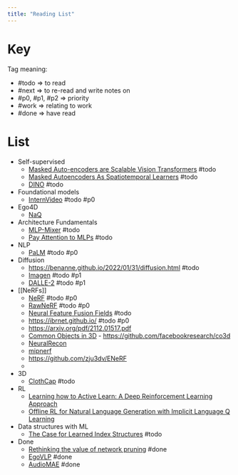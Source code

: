 ```yaml
---
title: "Reading List"
---
```


# Key

Tag meaning:
- #todo => to read
- #next => to re-read and write notes on
- #p0, #p1, #p2 => priority
- #work => relating to work
- #done => have read

# List
- Self-supervised
    - [Masked Auto-encoders are Scalable Vision Transformers](https://arxiv.org/abs/2111.06377) #todo
    - [Masked Autoencoders As Spatiotemporal Learners](https://arxiv.org/abs/2205.09113) #todo 
    - [DINO](https://arxiv.org/abs/2104.14294) #todo 
- Foundational models
	- [InternVideo](https://arxiv.org/pdf/2212.03191.pdf) #todo #p0 
- Ego4D
	- [NaQ](https://arxiv.org/pdf/2301.00746.pdf)
- Architecture Fundamentals
    - [MLP-Mixer](https://arxiv.org/abs/2105.01601) #todo
    - [Pay Attention to MLPs](https://arxiv.org/abs/2105.08050) #todo
- NLP
    - [PaLM](https://ai.googleblog.com/2022/04/pathways-language-model-palm-scaling-to.html) #todo #p0 
- Diffusion
    - https://benanne.github.io/2022/01/31/diffusion.html  #todo 
    - [Imagen](https://imagen.research.google/) #todo #p1 
    - [DALLE-2](https://openai.com/dall-e-2/) #todo #p1 
- [[NeRFs]]
    - [NeRF](https://www.matthewtancik.com/nerf) #todo #p0 
    - [RawNeRF](https://bmild.github.io/rawnerf/) #todo #p0 
    - [Neural Feature Fusion Fields](https://www.robots.ox.ac.uk/~vadim/n3f/) #todo 
    - https://ibrnet.github.io/ #todo #p0 
    - https://arxiv.org/pdf/2112.01517.pdf
    - [Common Objects in 3D](https://arxiv.org/pdf/2109.00512.pdf) - https://github.com/facebookresearch/co3d
    - [NeuralRecon](https://zju3dv.github.io/neuralrecon/)
    - [mipnerf](https://github.com/google/mipnerf)
    - https://github.com/zju3dv/ENeRF
    - 
- 3D
	- [ClothCap](https://www.youtube.com/watch?v=dVxj8tzx04U) #todo 
- RL
    - [Learning how to Active Learn: A Deep Reinforcement Learning Approach](https://arxiv.org/abs/1708.02383)
    - [Offline RL for Natural Language Generation with Implicit Language Q Learning](https://arxiv.org/abs/2206.11871)
- Data structures with ML
	- [The Case for Learned Index Structures](https://arxiv.org/pdf/1712.01208.pdf) #todo 
- Done
	- [Rethinking the value of network pruning](1810.05270) #done 
	- [EgoVLP](2206.01670) #done 
	- [AudioMAE](2207.06405) #done 